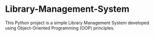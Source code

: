 # Library-Management-System
This Python project is a simple Library Management System developed using Object-Oriented Programming (OOP) principles.
